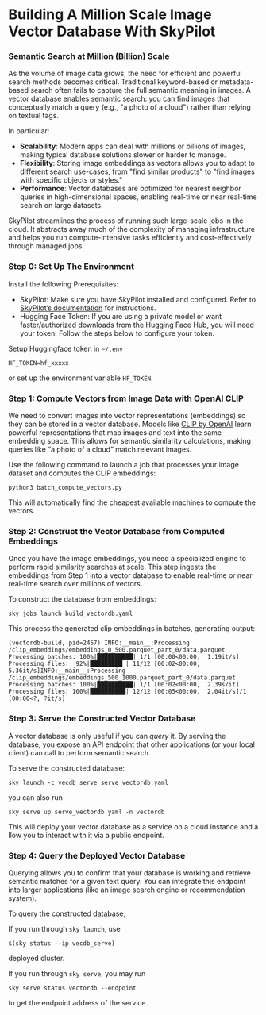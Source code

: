 # Building A Million Scale Image Vector Database With SkyPilot 

### Semantic Search at Million (Billion) Scale 
As the volume of image data grows, the need for efficient and powerful search methods becomes critical. Traditional keyword-based or metadata-based search often fails to capture the full semantic meaning in images. A vector database enables semantic search: you can find images that conceptually match a query (e.g., "a photo of a cloud") rather than relying on textual tags.

In particular:

* **Scalability**: Modern apps can deal with millions or billions of images, making typical database solutions slower or harder to manage.
* **Flexibility**: Storing image embeddings as vectors allows you to adapt to different search use-cases, from "find similar products" to "find images with specific objects or styles."
* **Performance**: Vector databases are optimized for nearest neighbor queries in high-dimensional spaces, enabling real-time or near real-time search on large datasets.

SkyPilot streamlines the process of running such large-scale jobs in the cloud. It abstracts away much of the complexity of managing infrastructure and helps you run compute-intensive tasks efficiently and cost-effectively through managed jobs. 

### Step 0: Set Up The Environment
Install the following Prerequisites:  
* SkyPilot: Make sure you have SkyPilot installed and configured. Refer to [SkyPilot’s documentation](https://docs.skypilot.co/en/latest/getting-started/installation.html) for instructions.
* Hugging Face Token: If you are using a private model or want faster/authorized downloads from the Hugging Face Hub, you will need your token. Follow the steps below to configure your token.

Setup Huggingface token in `~/.env`
```
HF_TOKEN=hf_xxxxx
```
or set up the environment variable `HF_TOKEN`. 

### Step 1: Compute Vectors from Image Data with OpenAI CLIP
We need to convert images into vector representations (embeddings) so they can be stored in a vector database. Models like [CLIP by OpenAI](https://openai.com/index/clip/) learn powerful representations that map images and text into the same embedding space. This allows for semantic similarity calculations, making queries like “a photo of a cloud” match relevant images.

Use the following command to launch a job that processes your image dataset and computes the CLIP embeddings: 
```
python3 batch_compute_vectors.py
```
This will automatically find the cheapest available machines to compute the vectors. 


### Step 2: Construct the Vector Database from Computed Embeddings
Once you have the image embeddings, you need a specialized engine to perform rapid similarity searches at scale. This step ingests the embeddings from Step 1 into a vector database to enable real-time or near real-time search over millions of vectors. 

To construct the database from embeddings: 
```
sky jobs launch build_vectordb.yaml 
```

This process the generated clip embeddings in batches, generating output: 
```
(vectordb-build, pid=2457) INFO:__main__:Processing /clip_embeddings/embeddings_0_500.parquet_part_0/data.parquet
Processing batches: 100%|██████████| 1/1 [00:00<00:00,  1.19it/s]
Processing files:  92%|█████████▏| 11/12 [00:02<00:00,  5.36it/s]INFO:__main__:Processing /clip_embeddings/embeddings_500_1000.parquet_part_0/data.parquet
Processing batches: 100%|██████████| 1/1 [00:02<00:00,  2.39s/it]
Processing files: 100%|██████████| 12/12 [00:05<00:00,  2.04it/s]/1 [00:00<?, ?it/s]
```

### Step 3: Serve the Constructed Vector Database

A vector database is only useful if you can *query* it. By serving the database, you expose an API endpoint that other applications (or your local client) can call to perform semantic search.

To serve the constructed database: 
```
sky launch -c vecdb_serve serve_vectordb.yaml
```
you can also run 
```
sky serve up serve_vectordb.yaml -n vectordb
```
This will deploy your vector database as a service on a cloud instance and a llow you to interact with it via a public endpoint.


### Step 4: Query the Deployed Vector Database
Querying allows you to confirm that your database is working and retrieve semantic matches for a given text query. You can integrate this endpoint into larger applications (like an image search engine or recommendation system).

To query the constructed database, 

If you run through `sky launch`, use 
```
$(sky status --ip vecdb_serve)
```
deployed cluster. 

If you run through `sky serve`, you may run
```
sky serve status vectordb --endpoint
```

to get the endpoint address of the service. 